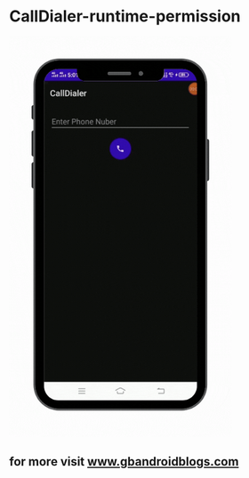# CallDialer-runtime-permission
<img src="Copy of Copy of Copy of Copy of Copy of Untitled Design (11).gif" width="400">

## for more visit www.gbandroidblogs.com
